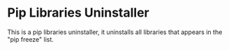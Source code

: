 # Pip Libraries Uninstaller

This is a pip libraries uninstaller, it uninstalls all libraries that appears in the "pip freeze" list.
